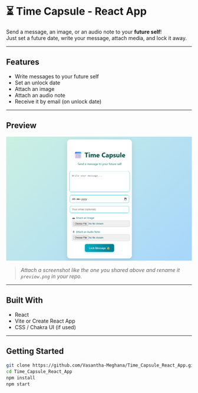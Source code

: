 # ⏳ Time Capsule - React App

Send a message, an image, or an audio note to your **future self**!  
Just set a future date, write your message, attach media, and lock it away.

---

## Features

- Write messages to your future self
- Set an unlock date
- Attach an image
- Attach an audio note
- Receive it by email (on unlock date)

---

## Preview

![App Preview](./preview.png)

> *Attach a screenshot like the one you shared above and rename it `preview.png` in your repo.*

---

## Built With

- React
- Vite or Create React App
- CSS / Chakra UI (if used)

---

## Getting Started

```bash
git clone https://github.com/Vasantha-Meghana/Time_Capsule_React_App.git
cd Time_Capsule_React_App
npm install
npm start
